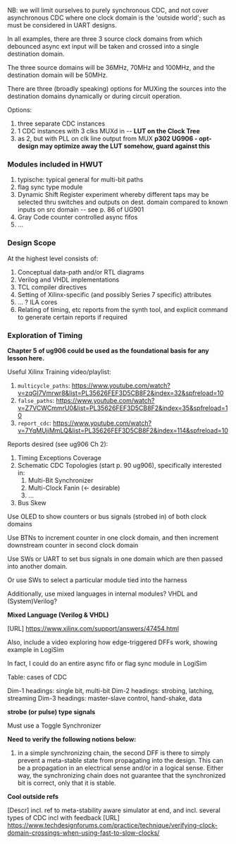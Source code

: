 NB: we will limit ourselves to purely synchronous CDC, and not cover asynchronous CDC where one clock domain is the 'outside world'; such as must be considered in UART designs.

In all examples, there are three 3 source clock domains from which debounced async ext input will be taken and crossed into a single destination domain.

The three source domains will be 36MHz, 70MHz and 100MHz, and the destination domain will be 50MHz.

There are three (broadly speaking) options for MUXing the sources into the destination domains dynamically or during circuit operation.

Options:
1. three separate CDC instances
2. 1 CDC instances with 3 clks MUXd in -- **LUT on the Clock Tree**
3. as 2, but with PLL on clk line output from MUX **p302 UG906 - opt-design may optimize away the LUT somehow, guard against this**


### Modules included in HWUT

1. typische: typical general for multi-bit paths
2. flag sync type module
3. Dynamic Shift Register experiment whereby different taps may be selected thru switches and outputs on dest. domain compared to known inputs on src domain
	-- see p. 86 of UG901
4. Gray Code counter controlled async fifos
5. ...

### Design Scope

At the highest level consists of:

1. Conceptual data-path and/or RTL diagrams
2. Verilog and VHDL implementations
3. TCL compiler directives
4. Setting of Xilinx-specific (and possibly Series 7 specific) attributes
5. ... ? ILA cores
6. Relating of timing, etc reports from the synth tool, and explicit command to generate certain reports if required

### Exploration of Timing

**Chapter 5 of ug906 could be used as the foundational basis for any lesson here.**

Useful Xilinx Training video/playlist:

1. `multicycle_paths`: https://www.youtube.com/watch?v=zqGI7Vmrwr8&list=PL35626FEF3D5CB8F2&index=32&spfreload=10
2. `false_paths`: https://www.youtube.com/watch?v=Z7VCWCmmrU0&list=PL35626FEF3D5CB8F2&index=35&spfreload=10
3. `report_cdc`: https://www.youtube.com/watch?v=7YqMUjiMmLQ&list=PL35626FEF3D5CB8F2&index=114&spfreload=10

Reports desired (see ug906 Ch 2):

1. Timing Exceptions Coverage
2. Schematic CDC Topologies (start p. 90 ug906), specifically interested in:
	1. Multi-Bit Synchronizer
	2. Multi-Clock Fanin (<- desirable)
	3. ...
3. Bus Skew

Use OLED to show counters or bus signals (strobed in) of both clock domains

Use BTNs to increment counter in one clock domain, and then increment downstream counter in second clock domain

Use SWs or UART to set bus signals in one domain which are then passed into another domain.

Or use SWs to select a particular module tied into the harness

Additionally, use mixed languages in internal modules? VHDL and (System)Verilog?

**Mixed Language (Verilog & VHDL)**

[URL] https://www.xilinx.com/support/answers/47454.html

Also, include a video exploring how edge-triggered DFFs work, showing example in LogiSim

In fact, I could do an entire async fifo or flag sync module in LogiSim

Table: cases of CDC

Dim-1 headings: single bit, multi-bit
Dim-2 headings: strobing, latching, streaming
Dim-3 headings: master-slave control, hand-shake, data

**strobe (or pulse) type signals**

Must use a Toggle Synchronizer

**Need to verify the following notions below:**

1. in a simple synchronizing chain, the second DFF is there to simply prevent a meta-stable state from propagating into the design. This can be a propagation in an electrical sense and/or in a logical sense. Either way, the synchronizing chain does not guarantee that the synchronized bit is correct, only that it is stable.


**Cool outside refs**

[Descr] incl. ref to meta-stability aware simulator at end, and incl. several types of CDC incl with feedback
[URL] https://www.techdesignforums.com/practice/technique/verifying-clock-domain-crossings-when-using-fast-to-slow-clocks/
